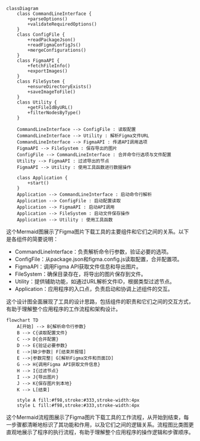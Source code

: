 ```mermaid
classDiagram
    class CommandLineInterface {
        +parseOptions()
        +validateRequiredOptions()
    }
    class ConfigFile {
        +readPackageJson()
        +readFigmaConfigJs()
        +mergeConfigurations()
    }
    class FigmaAPI {
        +fetchFileInfo()
        +exportImages()
    }
    class FileSystem {
        +ensureDirectoryExists()
        +saveImageToFile()
    }
    class Utility {
        +getFileIdByURL()
        +filterNodesByType()
    }

    CommandLineInterface --> ConfigFile : 读取配置
    CommandLineInterface --> Utility : 解析Figma文件URL
    CommandLineInterface --> FigmaAPI : 传递API调用选项
    FigmaAPI --> FileSystem : 保存导出的图片
    ConfigFile --> CommandLineInterface : 合并命令行选项与文件配置
    Utility --> FigmaAPI : 过滤导出的节点
    FigmaAPI --> Utility : 使用工具函数进行数据操作

    class Application {
        +start()
    }
    Application --> CommandLineInterface : 启动命令行解析
    Application --> ConfigFile : 启动配置读取
    Application --> FigmaAPI : 启动API调用
    Application --> FileSystem : 启动文件保存操作
    Application --> Utility : 使用工具函数

```

这个Mermaid图展示了Figma图片下载工具的主要组件和它们之间的关系。以下是各组件的简要说明：

- CommandLineInterface：负责解析命令行参数，验证必要的选项。
- ConfigFile：从package.json和figma.config.js读取配置，合并配置项。
- FigmaAPI：调用Figma API获取文件信息和导出图片。
- FileSystem：确保目录存在，将导出的图片保存到文件。
- Utility：提供辅助功能，如通过URL解析文件ID，根据类型过滤节点。
- Application：应用程序的入口点，负责启动和协调上述组件的交互。

这个设计图全面展现了工具的设计思路，包括组件的职责和它们之间的交互方式，有助于理解整个应用程序的工作流程和架构设计。

```mermaid
flowchart TD
    A[开始] --> B{解析命令行参数}
    B --> C{读取配置文件}
    C --> D{合并配置}
    D --> E{验证必要参数}
    E -->|缺少参数| F[结束并报错]
    E -->|参数完整| G[解析Figma文件和页面ID]
    G --> H{调用Figma API获取文件信息}
    H --> I{过滤节点}
    I --> J{导出图片}
    J --> K{保存图片到本地}
    K --> L[结束]

    style A fill:#f98,stroke:#333,stroke-width:4px
    style L fill:#f98,stroke:#333,stroke-width:4px
```

这个Mermaid流程图展示了Figma图片下载工具的工作流程，从开始到结束，每一步骤都清晰地标识了其功能和作用，以及它们之间的逻辑关系。流程图比类图更直观地展示了程序的执行流程，有助于理解整个应用程序的操作逻辑和步骤顺序。